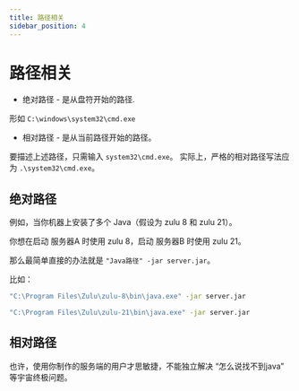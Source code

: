 ```yaml
---
title: 路径相关
sidebar_position: 4
---
```


# 路径相关

- 绝对路径 - 是从盘符开始的路径.

形如 `C:\windows\system32\cmd.exe`

- 相对路径 - 是从当前路径开始的路径。

要描述上述路径，只需输入 `system32\cmd.exe`。
实际上，严格的相对路径写法应为 `.\system32\cmd.exe`。

## 绝对路径

例如，当你机器上安装了多个 Java（假设为 zulu 8 和 zulu 21）。

你想在启动 服务器A 时使用 zulu 8，启动 服务器B 时使用 zulu 21。

那么最简单直接的办法就是 `"Java路径" -jar server.jar`。

比如：

```bash
"C:\Program Files\Zulu\zulu-8\bin\java.exe" -jar server.jar
```

```bash
"C:\Program Files\Zulu\zulu-21\bin\java.exe" -jar server.jar
```

## 相对路径

也许，使用你制作的服务端的用户才思敏捷，不能独立解决 “怎么说找不到java” 等宇宙终极问题。





